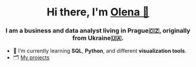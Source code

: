<h1 align="center">Hi there, I'm <a href="https://www.linkedin.com/in/olena-ilina/" target="_blank">Olena 🌵</a> 
<h3 align="center">I am a business and data analyst living in Prague🇨🇿, originally from Ukraine🇺🇦.</h3>

- 🌱 I’m currently learning **SQL**, **Python**, and different **visualization tools**.
- 🗂️ <a href="https://olena-ilina.notion.site/Olena-Ilina-92cc34a0a35340b5a3f49b2880e9f074">My projects</a>
